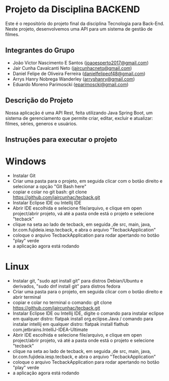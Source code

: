 # Projeto da Disciplina BACKEND 

Este é o repositório do projeto final da disciplina Tecnologia para Back-End. Neste projeto, desenvolvemos uma API para um sistema de gestão de filmes.
## Integrantes do Grupo

- João Victor Nascimento E Santos (joaoesperto2017@gmail.com)
- Jair Cunha Cavalcanti Neto (jaircunhacneto@gmail.com)
- Daniel Felipe de Oliveira Ferreira (danielfelipeof48@gmail.com)
- Arrys Hanry Nobrega Wanderley (arryshanry@gmail.com)
- Eduardo Moreno Parimoscki (eparimoscki@gmail.com)

## Descrição do Projeto

Nossa aplicação é uma API Rest, feita utilizando Java Spring Boot, um sistema de gerenciamento que permite criar, editar, excluir e atualizar: filmes, séries, generos e usuários. 

## Instruções para executar o projeto

# Windows
- Instalar Git
- Criar uma pasta para o projeto, em seguida clicar com o botão direito e selecionar a opção "Git Bash here"
- copiar e colar no git bash: git clone https://github.com/jaircunhac/tecback.git
- Instalar Eclipse IDE ou Intellij IDE
- Abrir IDE escolhida e selecione file/arquivo, e clique em open project/abrir projeto, vá até a pasta onde está o projeto e selecione "tecback"
- clique na seta ao lado de tecback, em seguida ,de src, main, java, br.com.fujideia.iesp.tecback, e abra o arquivo "TecbackApplication"
- coloque o arquivo TecbackApplication para rodar apertando no botão "play" verde
- a aplicação agora está rodando

# Linux
- Instalar git, "sudo apt install git" para distros Debian/Ubuntu e derivados, "sudo dnf install git" para distros fedora
- Criar uma pasta para o projeto, em seguida clicar com o botão direito e abrir terminal
- copiar e colar no terminal o comando: git clone https://github.com/jaircunhac/tecback.git
- Instalar Eclipse IDE ou Intellij IDE, digite o comando para instalar eclipse em qualquer distro: flatpak install org.eclipse.Java / comando para instalar intellij em qualquer distro: flatpak install flathub com.jetbrains.IntelliJ-IDEA-Ultimate
- Abrir IDE escolhida e selecione file/arquivo, e clique em open project/abrir projeto, vá até a pasta onde está o projeto e selecione "tecback"
- clique na seta ao lado de tecback, em seguida ,de src, main, java, br.com.fujideia.iesp.tecback, e abra o arquivo "TecbackApplication"
- coloque o arquivo TecbackApplication para rodar apertando no botão "play" verde
- a aplicação agora está rodando
